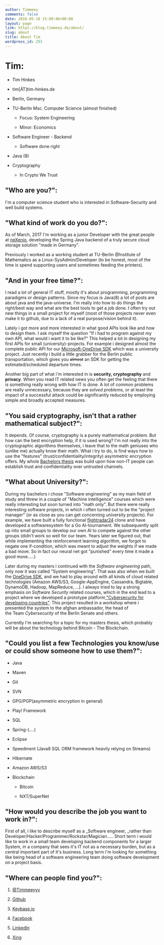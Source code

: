```yaml
---
author: Timmeey
comments: false
date: 2016-05-18 15:09:06+00:00
layout: page
link: https://blog.timmeey.de/about/
slug: about
title: About Tim
wordpress_id: 253
---
```


# Tim:





 	
  * Tim Hinkes

 	
  * tim[ÄT]tim-hinkes.de

 	
  * Berlin, Germany

 	
  * TU-Berlin Msc. Computer Science (almost finished)

 	
    * Focus: System Engineering

 	
    * Minor: Economics




 	
  * Software Engineer - Backend

 	
    * Software done right




 	
  * Java (8)

 	
  * Cryptography

 	
    * In Crypto We Trust







## "Who are you?":


I'm a computer science student who is interested in Software-Security and well build systems.


## "What kind of work do you do?":

As of March, 2017 I'm working as a junior Developer with the great people at [neXenio](https://nexenio.com/en/), developing the Spring Java backend of a truly secure cloud storage solution "made in Germany". 

Previously i worked as a working student at TU-Berlin @Institute of Mathematics as a Linux-SysAdmin/Developer (to be honest, most of the time is spend supporting users and sometimes feeding the printers).


## "And in your free time?":


I read a lot of general IT stuff, mostly it's about programming, programming paradigms or design patterns. Since my focus is Java(8) a lot of posts are about java and the java-universe. I'm really into how to do things the right/best way and what are the best tools to get a job done. I often try out new things in a small project for myself (most of those projects never even make it to github, due to a lack of a real purpose/vision behind it).

Lately i got more and more interested in what good APIs look like and how to design them. I ask myself the question "If i had to program against my own API, what would i want it to be like?" This helped a lot in designing my first APIs for small (university)-projects. For example i designed almost the complete public API for our [Microsoft-OneDrive SDK](https://github.com/tawalaya/OneDriveJavaSDK) which was a university project. Just recently i build a little grabber for the Berlin public transportation, which gives you <del>almost</del> an SDK for getting the estimated/scheduled departure times.

Another big part of what i'm interested in is **security, cryptography** and **privacy**. When you read IT related news you often get the feeling that there is something really wrong with how IT is done. A lot of common problems are really unnecessary, because they are _solved problems_, or at least the impact of a successful attack could be significantly reduced by employing simple and broadly accepted measures.


## "You said cryptography, isn't that a rather mathematical subject?":


It depends. Of course, cryptography is a purely mathematical problem. But how can the best encryption help, if it is used wrong? I'm not really into the cryptographic algorithms themselves, i leave that to the math geniuses who (unlike me) actually know their math. What i try to do, is find ways how to use the "features" (trust/confidentiality/integrity) asymmetric encryption offers. My whole [Bachelors thesis](https://github.com/Timmeey/onionCore) was build upon how non-IT people can establish trust and confidentiality over untrusted channels.


## "What about University?":


During my bachelors i chose "Software engineering" as my main field of study and threw in a couple of "Machine intelligence" courses which were really interesting but soon turned into "math only". But there were really interesting software projects, in which i often turned out to be the "project manager" (or as close as you can get concerning university projects). For example, we have built a fully functional [flightradar24](https://www.flightradar24.com/) clone and have developed a softwaresystem for a Go AI-tournament. We subsequently split up into small groups to develop our own AI to compete against the other groups (didn't work so well for our team. Years later we figured out, that while implementing the reinforcement learning algorithm, we forgot to negate one if-condition, which was meant to adjust the weights if we made a bad move. So in fact our neural net got "punished" every time it made a good move.....)

Later during my masters i continued with the _Software engineering_ path, only now it was called "System engineering". That was also when we built the [OneDrive SDK](https://github.com/tawalaya/OneDriveJavaSDK), and we had to play around with all kinds of cloud related technologies (Amazon AWS/S3, Google-AppEngine, Cassandra, Bigtable, DynamoDB, Hadoop, MapReduce, ...). I always tried to lay a strong emphasis on _Software Security_ related courses, which in the end lead to a project where we developed a prototype platform[ "Cybersecurity for developing countries"](https://www.ziik.tu-berlin.de/menue/veranstaltungen/securimates/). This project resulted in a workshop where i presented the system to the afghan ambassador, the head of the Team _Cybersecurity_ of the Berlin Senate and others.

Currently I'm searching for a topic for my masters thesis, which probably will be about the technology behind Bitcoin - The Blockchain.


## "Could you list a few Technologies you know/use or could show someone how to use them?":





 	
  * Java

 	
  * Maven

 	
  * Git

 	
  * SVN

 	
  * GPG/PGP(asymmetric encryption in general)

 	
  * Play! Framework

 	
  * SQL

 	
  * Spring-(....)

 	
  * Eclipse

 	
  * Speedment (Java8 SQL ORM framework heavily relying on Streams)

 	
  * Hibernate

 	
  * Amazon AWS/S3

 	
  * Blockchain

 	
    * Bitcoin

 	
    * NXT/SuperNet




## "How would you describe the job you want to work in?":




First of all, i like to describe myself as a _Software engineer, _rather than Developer/Hacker/Programmer/Rockstar/Magician..... Short term i would like to work in a small team developing backend components for a larger System, in a company that sees it's IT not as a necessary burden, but as a central important part of it's business. Long term i'm looking for something like being head of a software engineering team doing software development on a project basis.




## "Where can people find you?":





 	
  1. [@Timmeeyyy](https://twitter.com/Timmeeyyy)

 	
  2. [Github](https://github.com/timmeey)

 	
  3. [Keybase.io](https://keybase.io/timmeey/)

 	
  4. [Facebook](https://www.facebook.com/TimHi)

 	
  5. [LinkedIn](https://de.linkedin.com/in/tim-hinkes-141a8411a)

 	
  6. [Xing](https://www.xing.com/profile/Tim_Hinkes)


